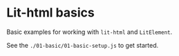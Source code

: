 # Lit-html basics
Basic examples for working with `lit-html` and `LitElement`. 

See the `./01-basic/01-basic-setup.js` to get started.